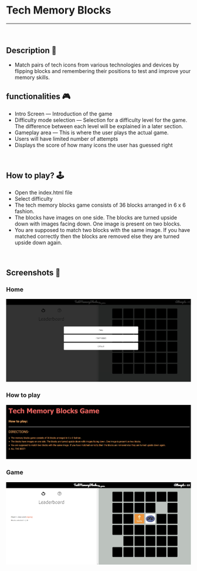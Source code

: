 # **Tech Memory Blocks** 

---

<br>

## **Description 📃**
<!-- add your game description here  -->
- Match pairs of tech icons from various technologies and devices by flipping blocks and remembering their positions to test and improve your memory skills.
</p>

## **functionalities 🎮**
<!-- add functionalities over here -->
- Intro Screen — Introduction of the game
- Difficulty mode selection — Selection for a difficulty level for the game. The difference between each level will be explained in a later section.
- Gameplay area — This is where the user plays the actual game.
- Users will have limited number of attempts
- Displays the score of how many icons the user has guessed right
<br>

## **How to play? 🕹️**
- Open the index.html file
- Select difficulty
- The tech memory blocks game consists of 36 blocks arranged in 6 x 6 fashion.
- The blocks have images on one side. The blocks are turned upside down with images facing down. One image is present on two blocks.
- You are supposed to match two blocks with the same image. If you have matched correctly then the blocks are removed else they are turned upside down again.

<br>

## **Screenshots 📸**

### Home

![Home](home.png)

### How to play

![How to play](howtoplay.png)

### Game

![Game](game.png)

